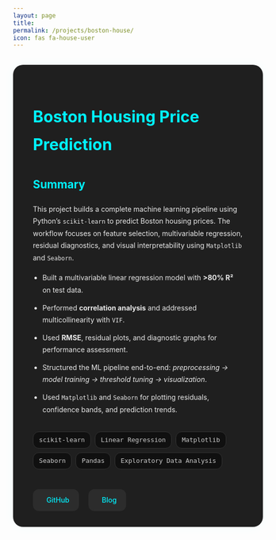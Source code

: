 ```yaml
---
layout: page
title: 
permalink: /projects/boston-house/
icon: fas fa-house-user
---
```


<style>
.project-container {
  background: #1f1f1f;
  padding: 2rem 2.5rem;
  border-radius: 20px;
  box-shadow: 0 0 20px rgba(0, 255, 255, 0.05);
  margin-top: 2rem;
  color: #eaeaea;
  line-height: 1.75;
}

.project-container h1 {
  color: #00f2ff;
  font-size: 2rem;
  margin-bottom: 0.3rem;
}

.project-container .meta {
  font-size: 0.9rem;
  color: #999;
  margin-bottom: 1.5rem;
}

.project-container h2 {
  font-size: 1.4rem;
  margin-top: 2rem;
  color: #00f2ff;
}

.project-container ul {
  margin-top: 1rem;
  padding-left: 1.2rem;
}

.project-container li {
  margin-bottom: 0.7rem;
}

.project-tags {
  display: flex;
  flex-wrap: wrap;
  gap: 0.5rem;
  margin: 0.5rem 0 2rem;
}

.project-tag {
  background: #101010;
  color: #ccc;
  border: 1px solid #333;
  padding: 0.3rem 0.7rem;
  font-size: 0.8rem;
  border-radius: 12px;
  font-family: monospace;
}

.project-links {
  margin-top: 2.5rem;
  display: flex;
  gap: 1.2rem;
  flex-wrap: wrap;
}

.project-links a {
  display: inline-flex;
  align-items: center;
  gap: 0.5rem;
  background: #2c2c2c;
  color: #00f2ff;
  padding: 0.6rem 1.2rem;
  border-radius: 12px;
  font-weight: 500;
  text-decoration: none;
  transition: background 0.3s ease;
}

.project-links a:hover {
  background: #00f2ff;
  color: #000;
}

.project-links i {
  font-size: 1rem;
}
</style>

<div class="project-container">

<h1>Boston Housing Price Prediction</h1>

<h2>Summary</h2>
<p>
This project builds a complete machine learning pipeline using Python’s <code>scikit-learn</code> to predict Boston housing prices. The workflow focuses on feature selection, multivariable regression, residual diagnostics, and visual interpretability using <code>Matplotlib</code> and <code>Seaborn</code>.
</p>
<ul>
  <li>Built a multivariable linear regression model with <strong>>80% R²</strong> on test data.</li>
  <li>Performed <strong>correlation analysis</strong> and addressed multicollinearity with <code>VIF</code>.</li>
  <li>Used <strong>RMSE</strong>, residual plots, and diagnostic graphs for performance assessment.</li>
  <li>Structured the ML pipeline end-to-end: <em>preprocessing → model training → threshold tuning → visualization</em>.</li>
  <li>Used <code>Matplotlib</code> and <code>Seaborn</code> for plotting residuals, confidence bands, and prediction trends.</li>
</ul>

<h2> </h2>
<div class="project-tags">
  <span class="project-tag">scikit-learn</span>
  <span class="project-tag">Linear Regression</span>
  <span class="project-tag">Matplotlib</span>
  <span class="project-tag">Seaborn</span>
  <span class="project-tag">Pandas</span>
  <span class="project-tag">Exploratory Data Analysis</span>
</div>

<h2> </h2>
<div class="project-links">
  <a href="https://github.com/Tushar-bioinfo/Boston-house-price-prediction" target="_blank">
    <i class="fab fa-github"></i> GitHub
  </a>
  <a href="https://tushar-bioinfo.github.io/learning-bioinformatics/posts/boston-house-model/" target="_blank">
    <i class="fas fa-book-open"></i> Blog
  </a>
</div>

</div>
